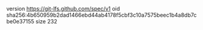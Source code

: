 version https://git-lfs.github.com/spec/v1
oid sha256:4b650959b2dad1466ebd44ab4178f5cbf3c10a7575beec1b4a8db7cbe0e37155
size 232
